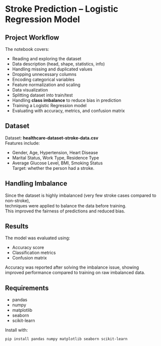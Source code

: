 # Stroke Prediction – Logistic Regression Model

## Project Workflow
The notebook covers:
- Reading and exploring the dataset
- Data description (head, shape, statistics, info)
- Handling missing and duplicated values
- Dropping unnecessary columns
- Encoding categorical variables
- Feature normalization and scaling
- Data visualization
- Splitting dataset into train/test
- Handling **class imbalance** to reduce bias in prediction
- Training a Logistic Regression model
- Evaluating with accuracy, metrics, and confusion matrix

## Dataset
Dataset: **healthcare-dataset-stroke-data.csv**  
Features include:
- Gender, Age, Hypertension, Heart Disease
- Marital Status, Work Type, Residence Type
- Average Glucose Level, BMI, Smoking Status  
Target: whether the person had a stroke.

## Handling Imbalance
Since the dataset is highly imbalanced (very few stroke cases compared to non-stroke),  
techniques were applied to balance the data before training.  
This improved the fairness of predictions and reduced bias.

## Results
The model was evaluated using:
- Accuracy score
- Classification metrics
- Confusion matrix  

Accuracy was reported after solving the imbalance issue, showing improved performance compared to training on raw imbalanced data.

## Requirements
- pandas  
- numpy  
- matplotlib  
- seaborn  
- scikit-learn  

Install with:
```
pip install pandas numpy matplotlib seaborn scikit-learn
```

